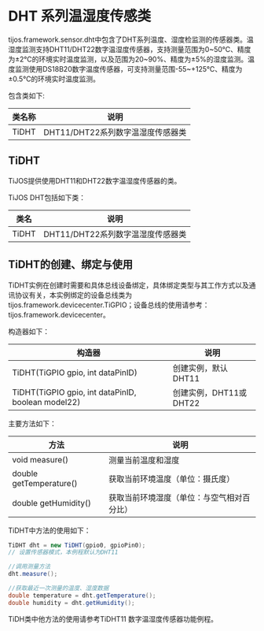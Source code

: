 # DHT 系列温湿度传感类

tijos.framework.sensor.dht中包含了DHT系列温度、湿度检监测的传感器类。温湿度监测支持DHT11/DHT22数字温湿度传感器，支持测量范围为0~50℃、精度为±2℃的环境实时温度监测，以及范围为20~90%、精度为±5%的湿度监测。温度监测使用DS18B20数字温度传感器，可支持测量范围-55~+125℃、精度为±0.5℃的环境实时温度监测。

包含类如下:

| 类名称       | 说明                     |
| --------- | ---------------------- |
| TiDHT     | DHT11/DHT22系列数字温湿度传感器类 |



## TiDHT

TiJOS提供使用DHT11和DHT22数字温湿度传感器的类。

TiJOS DHT包括如下类：

| 类名    | 说明                     |
| ----- | ---------------------- |
| TiDHT | DHT11/DHT22系列数字温湿度传感器类 |



## TiDHT的创建、绑定与使用

TiDHT实例在创建时需要和具体总线设备绑定，具体绑定类型与其工作方式以及通讯协议有关，本实例绑定的设备总线类为 tijos.framework.devicecenter.TiGPIO；设备总线的使用请参考：tijos.framework.devicecenter。



构造器如下：

| 构造器                                      | 说明               |
| ---------------------------------------- | ---------------- |
| TiDHT(TiGPIO gpio, int dataPinID)        | 创建实例，默认DHT11     |
| TiDHT(TiGPIO gpio, int dataPinID, boolean model22) | 创建实例，DHT11或DHT22 |



主要方法如下：

| 方法                      | 说明                    |
| ----------------------- | --------------------- |
| void measure()          | 测量当前温度和湿度             |
| double getTemperature() | 获取当前环境温度（单位：摄氏度）      |
| double getHumidity()    | 获取当前环境湿度（单位：与空气相对百分比） |

TiDHT中方法的使用如下：

```java
TiDHT dht = new TiDHT(gpio0, gpioPin0);
// 设置传感器模式，本例程默认为DHT11

//调用测量方法
dht.measure();

//获取最近一次测量的温度、湿度数据
double temperature = dht.getTemperature();
double humidity = dht.getHumidity();

```

TiDH类中他方法的使用请参考TiDHT11 数字温湿度传感器功能例程。



